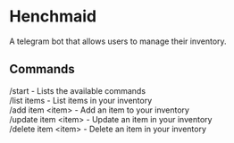 # Henchmaid

A telegram bot that allows users to manage their inventory.

## Commands
/start - Lists the available commands  
/list items	- List items in your inventory  
/add item	\<item\> - Add an item to your inventory  
/update item	\<item\> - Update an item in your inventory  
/delete item	\<item\> - Delete an item in your inventory  
